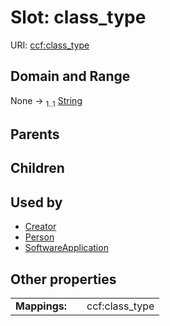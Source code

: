 
# Slot: class_type




URI: [ccf:class_type](http://purl.org/ccf/class_type)


## Domain and Range

None &#8594;  <sub>1..1</sub> [String](types/String.md)

## Parents


## Children


## Used by

 * [Creator](Creator.md)
 * [Person](Person.md)
 * [SoftwareApplication](SoftwareApplication.md)

## Other properties

|  |  |  |
| --- | --- | --- |
| **Mappings:** | | ccf:class_type |


